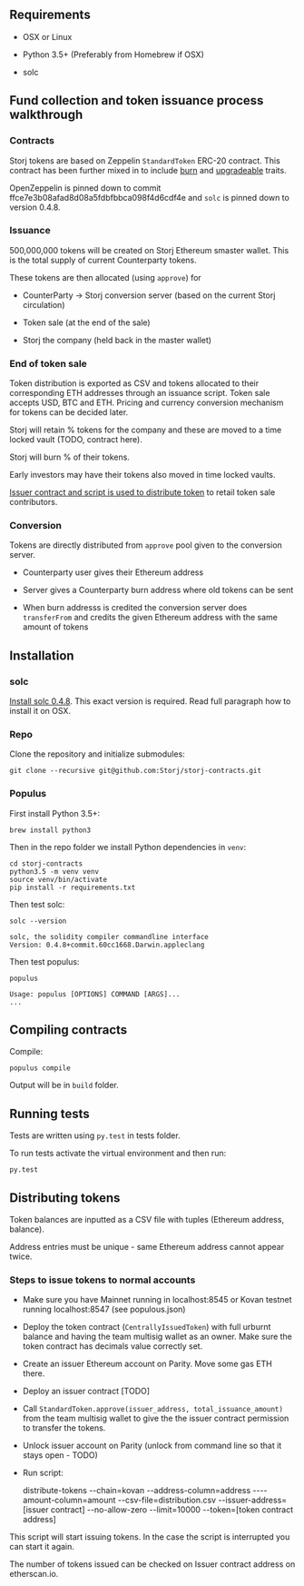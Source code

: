 ## Requirements

* OSX or Linux 

* Python 3.5+ (Preferably from Homebrew if OSX)

* solc

## Fund collection and token issuance process walkthrough

### Contracts

Storj tokens are based on Zeppelin `StandardToken` ERC-20 contract. This contract has been further mixed in to include [burn](https://github.com/Storj/storj-contracts/blob/master/contracts/BurnableToken.sol) and [upgradeable](https://github.com/Storj/storj-contracts/blob/master/contracts/UpgradeableToken.sol) traits.

OpenZeppelin is pinned down to commit ffce7e3b08afad8d08a5fdbfbbca098f4d6cdf4e and `solc` is pinned down to version 0.4.8.

### Issuance

500,000,000 tokens will be created on Storj Ethereum smaster wallet. This is the total supply of current Counterparty tokens.

These tokens are then allocated (using `approve`) for 
 
* CounterParty -> Storj conversion server (based on the current Storj circulation)

* Token sale (at the end of the sale)
 
* Storj the company (held back in the master wallet)

### End of token sale

Token distribution is exported as CSV and tokens allocated to their corresponding ETH addresses through an issuance script. Token sale accepts USD, BTC and ETH. Pricing and currency conversion mechanism for tokens can be decided later.

Storj will retain % tokens for the company and these are moved to a time locked vault (TODO, contract here).

Storj will burn % of their tokens.

Early investors may have their tokens also moved in time locked vaults.

[Issuer contract and script is used to distribute token](https://github.com/Storj/storj-contracts/blob/master/contracts/Issuer.sol) to retail token sale contributors.

### Conversion

Tokens are directly distributed from `approve` pool given to the conversion server.

* Counterparty user gives their Ethereum address

* Server gives a Counterparty burn address where old tokens can be sent
 
* When burn addresss is credited the conversion server does `transferFrom` and credits the given Ethereum address with the same amount of tokens

## Installation

### solc

[Install solc 0.4.8](http://solidity.readthedocs.io/en/develop/installing-solidity.html#binary-packages). This exact version is required. Read full paragraph how to install it on OSX.

### Repo

Clone the repository and initialize submodules:

    git clone --recursive git@github.com:Storj/storj-contracts.git

### Populus

First install Python 3.5+:

    brew install python3

Then in the repo folder we install Python dependencies in `venv`:

    cd storj-contracts
    python3.5 -m venv venv
    source venv/bin/activate
    pip install -r requirements.txt
    
Then test solc:

    solc --version
    
    solc, the solidity compiler commandline interface
    Version: 0.4.8+commit.60cc1668.Darwin.appleclang
    
Then test populus:
                                         
    populus          
    
    Usage: populus [OPTIONS] COMMAND [ARGS]...
    ...
                                                
## Compiling contracts
                   
Compile:                   
                             
    populus compile                                
                              
Output will be in `build` folder.                                       
                                        
## Running tests

Tests are written using `py.test` in tests folder.

To run tests activate the virtual environment and then run:

    py.test
    
## Distributing tokens
    
Token balances are inputted as a CSV file with tuples (Ethereum address, balance).
    
Address entries must be unique - same Ethereum address cannot appear twice.
  
### Steps to issue tokens to normal accounts

* Make sure you have Mainnet running in localhost:8545 or Kovan testnet running localhost:8547 (see populous.json)

* Deploy the token contract (`CentrallyIssuedToken`) with full urburnt balance and having the team multisig wallet as an owner. Make sure the token contract has decimals value correctly set.

* Create an issuer Ethereum account on Parity. Move some gas ETH there.
   
* Deploy an issuer contract [TODO] 
   
* Call `StandardToken.approve(issuer_address, total_issuance_amount)` from the team multisig wallet to give the the issuer contract permission to transfer the tokens.

* Unlock issuer account on Parity (unlock from command line so that it stays open - TODO)

* Run script:

    distribute-tokens --chain=kovan --address-column=address ----amount-column=amount --csv-file=distribution.csv --issuer-address=[issuer contract] --no-allow-zero --limit=10000 --token=[token contract address]
      
This script will start issuing tokens. In the case the script is interrupted you can start it again.

The number of tokens issued can be checked on Issuer contract address on etherscan.io.



                                                                           
